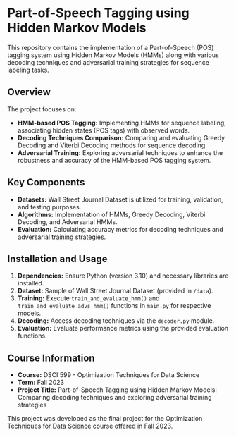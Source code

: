 # Part-of-Speech Tagging using Hidden Markov Models

This repository contains the implementation of a Part-of-Speech (POS) tagging system using Hidden Markov Models (HMMs) along with various decoding techniques and adversarial training strategies for sequence labeling tasks.

## Overview

The project focuses on:
- **HMM-based POS Tagging:** Implementing HMMs for sequence labeling, associating hidden states (POS tags) with observed words.
- **Decoding Techniques Comparison:** Comparing and evaluating Greedy Decoding and Viterbi Decoding methods for sequence decoding.
- **Adversarial Training:** Exploring adversarial techniques to enhance the robustness and accuracy of the HMM-based POS tagging system.

## Key Components

- **Datasets:** Wall Street Journal Dataset is utilized for training, validation, and testing purposes.
- **Algorithms:** Implementation of HMMs, Greedy Decoding, Viterbi Decoding, and Adversarial HMMs.
- **Evaluation:** Calculating accuracy metrics for decoding techniques and adversarial training strategies.

## Installation and Usage

1. **Dependencies:** Ensure Python (version 3.10) and necessary libraries are installed.
2. **Dataset:** Sample of Wall Street Journal Dataset (provided in `/data`).
3. **Training:** Execute `train_and_evaluate_hmm()` and `train_and_evaluate_advs_hmm()` functions in `main.py` for respective models.
4. **Decoding:** Access decoding techniques via the `decoder.py` module.
5. **Evaluation:** Evaluate performance metrics using the provided evaluation functions.

## Course Information

- **Course:** DSCI 599 - Optimization Techniques for Data Science
- **Term:** Fall 2023
- **Project Title:** Part-of-Speech Tagging using Hidden Markov Models: Comparing decoding techniques and exploring adversarial training strategies

This project was developed as the final project for the Optimization Techniques for Data Science course offered in Fall 2023.

<!-- ## References

- List of references and sources used for implementing HMMs, decoding techniques, and adversarial strategies.

## Contributors

- [@YourGitHubUsername](link to your GitHub) - Lead Developer

## License

This project is licensed under the [MIT License](link to license file). -->
